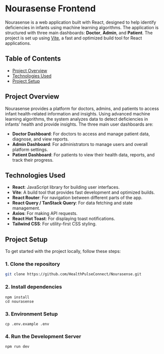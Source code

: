 # Nourasense Frontend

Nourasense is a web application built with React, designed to help identify deficiencies in infants using machine learning algorithms. The application is structured with three main dashboards: **Doctor**, **Admin**, and **Patient**. The project is set up using [Vite](https://vitejs.dev/), a fast and optimized build tool for React applications.

## Table of Contents
- [Project Overview](#project-overview)
- [Technologies Used](#technologies-used)
- [Project Setup](#project-setup)

## Project Overview
Nourasense provides a platform for doctors, admins, and patients to access infant health-related information and insights. Using advanced machine learning algorithms, the system analyzes data to detect deficiencies in infants' health and provide insights. The three main user dashboards are:
- **Doctor Dashboard**: For doctors to access and manage patient data, diagnose, and view reports.
- **Admin Dashboard**: For administrators to manage users and overall platform settings.
- **Patient Dashboard**: For patients to view their health data, reports, and track their progress.

## Technologies Used
- **React**: JavaScript library for building user interfaces.
- **Vite**: A build tool that provides fast development and optimized builds.
- **React Router**: For navigation between different parts of the app.
- **React Query / TanStack Query**: For data fetching and state management.
- **Axios**: For making API requests.
- **React Hot Toast**: For displaying toast notifications.
- **Tailwind CSS**: For utility-first CSS styling.

## Project Setup

To get started with the project locally, follow these steps:

### 1. Clone the repository
```bash
git clone https://github.com/HealthPulseConnect/Nourasense.git
```
### 2. Install dependencies
```
npm install
cd nourasense
```
### 3. Environment Setup

```
cp .env.example .env

```
### 4. Run the Development Server
```
npm run dev
```



